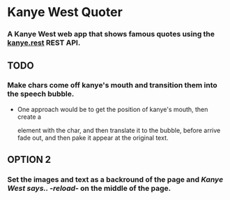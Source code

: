 # Kanye West Quoter

### A Kanye West web app that shows famous quotes using the [kanye.rest](https://kanye.rest/) REST API.


## TODO

### Make chars come off kanye's mouth and transition them into the speech bubble.
 - One approach would be to get the position of kanye's mouth, then create a <p></p> element with the char, and then translate it to the bubble, before arrive fade out, and then pake it appear at the original text.

 ## OPTION 2

 ### Set the images and text as a backround of the page and *Kanye West says.. -reload-* on the middle of the page.

